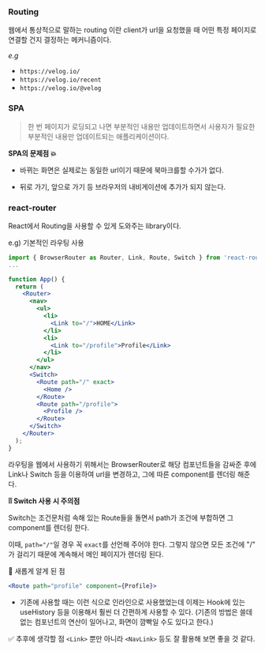 ### Routing

웹에서 통상적으로 말하는 routing 이란 client가 url을 요청했을 때 어떤 특정 페이지로 연결할 건지 결정하는 메커니즘이다.

_e.g_

- `https://velog.io/`
- `https://velog.io/recent`
- `https://velog.io/@velog`

### SPA

> 한 번 페이지가 로딩되고 나면 부분적인 내용만 업데이트하면서 사용자가 필요한 부분적인 내용만 업데이트되는 애플리케이션이다.

**SPA의 문제점 💥**

- 바뀌는 화면은 실제로는 동일한 url이기 때문에 북마크를할 수가가 없다.

- 뒤로 가기, 앞으로 가기 등 브라우저의 내비게이션에 추가가 되지 않는다.

### react-router

React에서 Routing을 사용할 수 있게 도와주는 library이다.

e.g) 기본적인 라우팅 사용

```jsx
import { BrowserRouter as Router, Link, Route, Switch } from 'react-router-dom';
...

function App() {
  return (
    <Router>
      <nav>
        <ul>
          <li>
            <Link to="/">HOME</Link>
          </li>
          <li>
            <Link to="/profile">Profile</Link>
          </li>
        </ul>
      </nav>
      <Switch>
        <Route path="/" exact>
          <Home />
        </Route>
        <Route path="/profile">
          <Profile />
        </Route>
      </Switch>
    </Router>
  );
}
```

라우팅을 웹에서 사용하기 위해서는 BrowserRouter로 해당 컴포넌트들을 감싸준 후에 Link나 Switch 등을 이용하여 url을 변경하고, 그에 따른 component를 렌더링 해준다.

**❕❕ Switch 사용 시 주의점**

Switch는 조건문처럼 속해 있는 Route들을 돌면서 path가 조건에 부합하면 그 component를 렌더링 한다.

이때, `path="/"`일 경우 꼭 `exact`를 선언해 주어야 한다.
그렇지 않으면 모든 조건에 "/" 가 걸리기 때문에 계속해서 메인 페이지가 렌더링 된다.

🌈 새롭게 알게 된 점

```jsx
<Route path="profile" component={Profile}>
```

- 기존에 사용할 때는 이런 식으로 인라인으로 사용했었는데 이제는 Hook에 있는 useHistory 등을 이용해서 훨씬 더 간편하게 사용할 수 있다.
  (기존의 방법은 쓸데없는 컴포넌트의 연산이 일어나고, 화면이 깜빡일 수도 있다고 한다.)

✅ 추후에 생각할 점
`<Link>` 뿐만 아니라 `<NavLink>` 등도 잘 활용해 보면 좋을 것 같다.
